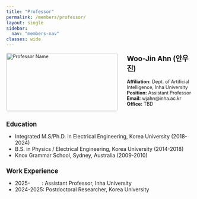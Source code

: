 ```yaml
---
title: "Professor"
permalink: /members/professor/
layout: single
sidebar:
  nav: "members-nav"
classes: wide
---
```


<style>
.professor-profile {
  font-size: 0.9em;  /* 전체 폰트 크기를 90%로 줄임 */
  display: flex;
  gap: 2em;
  margin-bottom: 2em;
}

.profile-image {
  flex: 0 0 300px;
}

.profile-image img {
  width: 100%;
  border-radius: 4px;
}

.profile-info {
  flex: 1;
}

.profile-info h2 {
  font-size: 1.5em;  /* 이름 크기 조절 */
  margin-top: 0;
}

.profile-info ul {
  list-style: none;
  padding: 0;
}

h2 {
  font-size: 1.2em;  /* Education, Work Experience 등 섹션 제목 크기 조절 */
}
</style>

<div class="professor-profile">
  <div class="profile-image">
    <img src="https://wjahn.github.io/rils/assets/images/members/professor/prof.jpg" alt="Professor Name">
  </div>
  <div class="profile-info">
    <h2>Woo-Jin Ahn (안우진)</h2>
    <ul>
      <li><strong>Affiliation:</strong> Dept. of Artificial Intelligence, Inha University</li>
      <li><strong>Position:</strong> Assistant Professor</li>
      <li><strong>Email:</strong> wjahn@inha.ac.kr</li>
      <li><strong>Office:</strong> TBD </li>
    </ul>
  </div>
</div>

## Education
- Integrated M.S/Ph.D. in Electrical Engineering, Korea University (2018-2024)
- B.S. in Physics / Electrical Engineering, Korea University (2014-2018)
- Knox Grammar School, Sydney, Australia (2009-2010)

## Work Experience
- 2025-&nbsp;&nbsp;&nbsp;&nbsp;&nbsp;&nbsp;&nbsp;&nbsp;: Assistant Professor, Inha University
- 2024-2025: Postdoctoral Researcher, Korea University

<!-- ## Awards & Honors
- Award Name, Year
- Award Name, Year

## Professional Activities
- Reviewer, Journal Names -->
